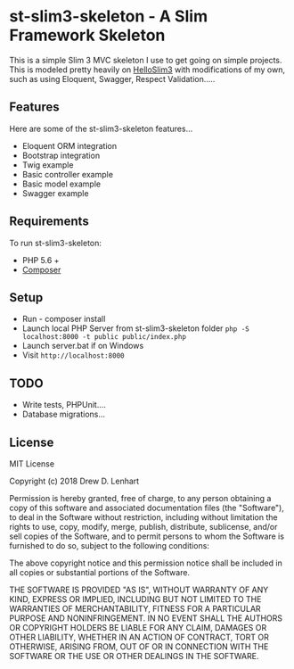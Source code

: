 # st-slim3-skeleton - A Slim Framework Skeleton

This is a simple Slim 3 MVC skeleton I use to get going on simple projects.  This is modeled pretty heavily on [HelloSlim3](http://url) with modifications of my own, such as using
Eloquent, Swagger, Respect Validation.....


## Features

Here are some of the st-slim3-skeleton features...

* Eloquent ORM integration
* Bootstrap integration
* Twig example
* Basic controller example
* Basic model example
* Swagger example

## Requirements

To run st-slim3-skeleton:

* PHP 5.6 +
* [Composer](https://getcomposer.org/download/)

## Setup

* Run - composer install
* Launch local PHP Server from st-slim3-skeleton folder `php -S localhost:8000 -t public public/index.php`
* Launch server.bat if on Windows
* Visit `http://localhost:8000`

## TODO

* Write tests, PHPUnit....
* Database migrations...

## License

MIT License

Copyright (c) 2018 Drew D. Lenhart

Permission is hereby granted, free of charge, to any person obtaining a copy of this software and associated documentation files (the "Software"), to deal in the Software without restriction, including without limitation the rights to use, copy, modify, merge, publish, distribute, sublicense, and/or sell copies of the Software, and to permit persons to whom the Software is furnished to do so, subject to the following conditions:

The above copyright notice and this permission notice shall be included in all copies or substantial portions of the Software.

THE SOFTWARE IS PROVIDED "AS IS", WITHOUT WARRANTY OF ANY KIND, EXPRESS OR IMPLIED, INCLUDING BUT NOT LIMITED TO THE WARRANTIES OF MERCHANTABILITY, FITNESS FOR A PARTICULAR PURPOSE AND NONINFRINGEMENT. IN NO EVENT SHALL THE AUTHORS OR COPYRIGHT HOLDERS BE LIABLE FOR ANY CLAIM, DAMAGES OR OTHER LIABILITY, WHETHER IN AN ACTION OF CONTRACT, TORT OR OTHERWISE, ARISING FROM, OUT OF OR IN CONNECTION WITH THE SOFTWARE OR THE USE OR OTHER DEALINGS IN THE SOFTWARE.
